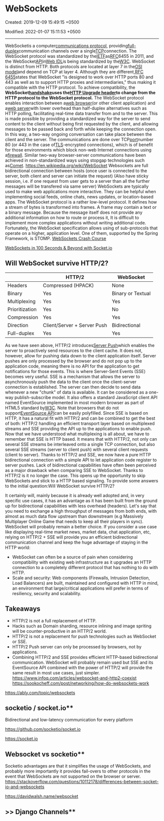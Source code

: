 # WebSockets

Created: 2019-12-09 15:49:15 +0500

Modified: 2022-01-07 15:11:53 +0500

---

WebSocketis a computer[communications protocol](https://en.wikipedia.org/wiki/Communications_protocol), providing[full-duplex](https://en.wikipedia.org/wiki/Full-duplex)communication channels over a single[TCP](https://en.wikipedia.org/wiki/Transmission_Control_Protocol)connection. The WebSocket protocol was standardized by the[IETF](https://en.wikipedia.org/wiki/Internet_Engineering_Task_Force)as[RFC](https://en.wikipedia.org/wiki/Request_for_Comments)6455 in 2011, and the WebSocket[API](https://en.wikipedia.org/wiki/Application_programming_interface)in[Web IDL](https://en.wikipedia.org/wiki/Web_IDL)is being standardized by the[W3C](https://en.wikipedia.org/wiki/World_Wide_Web_Consortium).
WebSocket is distinct from HTTP. Both protocols are located at layer 7 in the[OSI model](https://en.wikipedia.org/wiki/OSI_model)and depend on TCP at layer 4. Although they are different,[RFC 6455](https://tools.ietf.org/html/rfc6455)states that WebSocket "is designed to work over HTTP ports 80 and 443 as well as to support HTTP proxies and intermediaries," thus making it compatible with the HTTP protocol. To achieve compatibility, the **WebSocket[handshake](https://en.wikipedia.org/wiki/Handshaking)uses the[HTTP Upgrade header](https://en.wikipedia.org/wiki/HTTP/1.1_Upgrade_header)to change from the HTTP protocol to the WebSocket protocol.**
The WebSocket protocol enables interaction between a[web browser](https://en.wikipedia.org/wiki/Web_browser)(or other client application) and a[web server](https://en.wikipedia.org/wiki/Web_server)with lower overhead than half-duplex alternatives such as HTTP polling, facilitating real-time data transfer from and to the server. This is made possible by providing a standardized way for the server to send content to the client without being first requested by the client, and allowing messages to be passed back and forth while keeping the connection open. In this way, a two-way ongoing conversation can take place between the client and the server. The communications are done over TCP[port](https://en.wikipedia.org/wiki/Port_(computer_networking))number 80 (or 443 in the case of[TLS](https://en.wikipedia.org/wiki/Transport_Layer_Security)-encrypted connections), which is of benefit for those environments which block non-web Internet connections using a[firewall](https://en.wikipedia.org/wiki/Firewall_(computing)). Similar two-way browser-server communications have been achieved in non-standardized ways using stopgap technologies such as[Comet](https://en.wikipedia.org/wiki/Comet_(programming)).
<https://en.wikipedia.org/wiki/WebSocket>
Websockets are full bidirectional connection between hosts (once user is connected to the server, both client and server can initiate the request) (Also have sticky session, i.e. if one request from user gets to a server than all the further messages will be transfered via same server)
WebSockets are typically used to make web applications more interactive. They can be helpful when implementing social feeds, online chats, news updates, or location-based apps.
The WebSocket protocol is a rather low-level protocol. It defines how a stream of bytes is transformed into frames. A frame may contain a text or a binary message. Because the message itself does not provide any additional information on how to route or process it, It is difficult to implement more complex applications without writing additional code. Fortunately, the WebSocket specification allows using of sub-protocols that operate on a higher, application level. One of them, supported by the Spring Framework, is STOMP.
[WebSockets Crash Course](https://www.youtube.com/watch?v=2Nt-ZrNP22A)

[WebSockets in 100 Seconds & Beyond with Socket.io](https://www.youtube.com/watch?v=1BfCnjr_Vjg&ab_channel=Fireship)

## Will WebSocket survive HTTP/2?

|               | HTTP/2                      | WebSocket         |
|----------------|-----------------------------|-------------------|
| Headers        | Compressed (HPACK)          | None              |
| Binary         | Yes                         | Binary or Textual |
| Multiplexing   | Yes                         | Yes               |
| Prioritization | Yes                         | No                |
| Compression    | Yes                         | Yes               |
| Direction      | Client/Server + Server Push | Bidirectional     |
| Full-duplex    | Yes                         | Yes               |
As we have seen above, HTTP/2 introduces[Server Push](https://en.wikipedia.org/wiki/Push_technology?oldformat=true)which enables the server to proactively send resources to the client cache. It does not, however, allow for pushing data down to the client application itself. Server pushes are only processed by the browser and do not pop up to the application code, meaning there is no API for the application to get notifications for those events.
This is where Server-Sent Events (SSE) becomes very useful. SSE is a mechanism that allows the server to asynchronously push the data to the client once the client-server connection is established. The server can then decide to send data whenever a new "chunk" of data is available. It can be considered as a one-way publish-subscribe model. It also offers a standard JavaScript client API named EventSource implemented in most modern browser as part of HTML5 standard by[W3C](https://www.w3.org/TR/eventsource/). Note that browsers that do not support[EventSource API](http://caniuse.com/#feat=eventsource)can be easily polyfilled.
Since SSE is based on HTTP, it has a natural fit with HTTP/2 and can be combined to get the best of both: HTTP/2 handling an efficient transport layer based on multiplexed streams and SSE providing the API up to the applications to enable push.
Now that we have understood what multiplexing is all about, we have to remember that SSE is HTTP based. It means that with HTTP/2, not only can several SSE streams be interleaved onto a single TCP connection, but also several SSE streams (server to client push) with several client requests (client to server). Thanks to HTTP/2 and SSE, we now have a pure HTTP bidirectional connection with a simple API to let application code register to server pushes. Lack of bidirectional capabilities have often been perceived as a major drawback when comparing SSE to WebSocket. Thanks to HTTP/2 is it no longer the case. This opens up the opportunity to skip WebSockets and stick to a HTTP based signaling.
To provide some answers to the initial question:Will WebSocket survive HTTP/2?

It certainly will, mainly because it is already well adopted and, in very specific use cases, it has an advantage as it has been built from the ground up for bidirectional capabilities with less overhead (headers). Let's say that you need to exchange a high throughput of messages from both ends, with almost as much data flow upstream than downstream (e.g Massively Multiplayer Online Game that needs to keep all their players in sync). WebSocket will probably remain a better choice.
If you consider a use case like displaying real-time market news, market data, chat application, etc, relying on HTTP/2 + SSE will provide you an efficient bidirectional communication channel and keep the huge advantage of staying in the HTTP world:

- WebSocket can often be a source of pain when considering compatibility with existing web infrastructure as it upgrades an HTTP connection to a completely different protocol that has nothing to do with HTTP.
- Scale and security: Web components (Firewalls, Intrusion Detection, Load Balancers) are built, maintained and configured with HTTP in mind, an environment that large/critical applications will prefer in terms of resiliency, security and scalability.

## Takeaways

- HTTP/2 is not a full replacement of HTTP.
- Hacks such as Domain sharding, resource inlining and image spriting will be counter-productive in an HTTP/2 world.
- HTTP/2 is not a replacement for push technologies such as WebSocket or SSE.
- HTTP/2 Push server can only be processed by browsers, not by applications.
- Combining HTTP/2 and SSE provides efficient HTTP-based bidirectional communication.
WebSocket will probably remain used but SSE and its EventSource API combined with the power of HTTP/2 will provide the same result in most use cases, just simpler.
<https://www.infoq.com/articles/websocket-and-http2-coexist>
<https://sookocheff.com/post/networking/how-do-websockets-work>

<https://ably.com/topic/websockets>

## socketio / socket.io**

Bidirectional and low-latency communication for every platform

<https://github.com/socketio/socket.io>

<https://socket.io>

## Websocket vs socketio**

Socketio advantages are that it simplifies the usage of WebSockets, and probably more importantly it provides fail-overs to other protocols in the event that WebSockets are not supported on the browser or server.
<https://stackoverflow.com/questions/10112178/differences-between-socket-io-and-websockets>

<https://davidwalsh.name/websocket>

## >> Django Channels**
